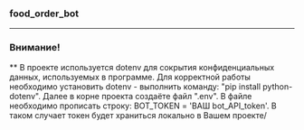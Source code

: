 ### food_order_bot
___
### Внимание!
** В проекте используется dotenv для сокрытия конфиденциальных данных, используемых в программе. Для корректной работы необходимо установить dotenv - выполнить команду: "pip install python-dotenv". Далее в корне проекта создаёте файл ".env". В файле необходимо прописать строку: BOT_TOKEN = 'ВАШ bot_API_token'. В таком случает токен будет храниться локально в Вашем проекте/
